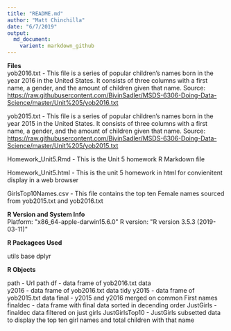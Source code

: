 ```yaml
---
title: "README.md"
author: "Matt Chinchilla"
date: "6/7/2019"
output: 
  md_document:
    varient: markdown_github
---
```

<b>Files</b><br>
yob2016.txt - This file is a series of popular children’s names born in the year 2016 in the United States.  It consists of three columns with a first name, a gender, and the amount of children given that name.
Source: https://raw.githubusercontent.com/BivinSadler/MSDS-6306-Doing-Data-Science/master/Unit%205/yob2016.txt

yob2015.txt - This file is a series of popular children’s names born in the year 2015 in the United States.  It consists of three columns with a first name, a gender, and the amount of children given that name.
Source: https://raw.githubusercontent.com/BivinSadler/MSDS-6306-Doing-Data-Science/master/Unit%205/yob2015.txt

Homework_Unit5.Rmd - This is the Unit 5 homework R Markdown file

Homework_Unit5.html - This is the unit 5 homework in html for convienitent display in a web browser

GirlsTop10Names.csv - This file contains the top ten Female names sourced from yob2015.txt and yob2016.txt

<b>R Version and System Info</b><br>
Platform: "x86_64-apple-darwin15.6.0"
R version: "R version 3.5.3 (2019-03-11)"

<b>R Packagees Used</b><br>
<body>
utils
base
dplyr
</body>

<b>R Objects</b>
<body>
path - Url path
df - data frame of yob2016.txt data<br>
y2016 - data frame of yob2016.txt data tidy
y2015 - data frame of yob2015.txt data
final - y2015 and y2016 merged on common First names
finaldec - data frame with final data sorted in decending order
JustGirls - finaldec data filtered on just girls
JustGirlsTop10 - JustGirls subsetted data to display the top ten girl names and total children with that name
</body>

